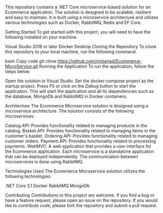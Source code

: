 This repository contains a .NET Core microservice-based solution for an Ecommerce application. The solution is designed to be scalable, resilient and easy to maintain. It is built using a microservice architecture and utilizes various technologies such as Docker, RabbitMQ, Redis and EF Core.

Getting Started
To get started with this project, you will need to have the following installed on your machine:

Visual Studio 2019 or later
Docker Desktop
Cloning the Repository
To clone this repository to your local machine, run the following command:

bash
Copy code
git clone https://github.com/mrbanad/Ecommerce-MicroService.git
Running the Application
To run the application, follow the steps below:

Open the solution in Visual Studio.
Set the docker-compose project as the startup project.
Press F5 or click on the Debug button to start the application.
This will start the application and all its dependencies such as the database, MongoDb and RabbitMQ in Docker containers.

Architecture
The Ecommerce Microservice solution is designed using a microservice architecture. The solution consists of the following microservices:

Catalog.API: Provides functionality related to managing products in the catalog.
Basket.API: Provides functionality related to managing items in the customer's basket.
Ordering.API: Provides functionality related to managing customer orders.
Payment.API: Provides functionality related to processing payments.
WebMVC: A web application that provides a user interface for the Ecommerce application.
Each microservice is a standalone application that can be deployed independently. The communication between microservices is done using RabbitMQ.

Technologies Used
The Ecommerce Microservice solution utilizes the following technologies:

.NET Core 3.1
Docker
RabbitMQ
MongoDb

Contributing
Contributions to this project are welcome. If you find a bug or have a feature request, please open an issue on the repository. If you would like to contribute code, please fork the repository and submit a pull request.
